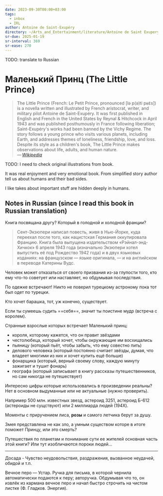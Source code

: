 ```yaml
---
date: 2023-09-30T00:00+03:00
tags:
  - inbox
  - IRL
author: Antoine de Saint-Exupéry
directory: ~/Arts_and_Entertainment/literature/Antoine de Saint Exupery/The Little Prince (1009)/"
sr-due: 2025-01-19
sr-interval: 369
sr-ease: 270
---
```


TODO: translate to Russian

# Маленький Принц (The Little Prince)

> The Little Prince (French: Le Petit Prince, pronounced [lə p(ə)ti pʁɛ̃s]) is a
> novella written and illustrated by French aristocrat, writer, and military
> pilot Antoine de Saint-Exupéry. It was first published in English and French
> in the United States by Reynal & Hitchcock in April 1943 and was published
> posthumously in France following liberation; Saint-Exupéry's works had been
> banned by the Vichy Regime. The story follows a young prince who visits
> various planets, including Earth, and addresses themes of loneliness,
> friendship, love, and loss. Despite its style as a children's book, The Little
> Prince makes observations about life, adults, and human nature.\
> — <cite>[Wikipedia](https://en.wikipedia.org/wiki/The_Little_Prince)</cite>

TODO: I need to check original illustrations from book.

It was real enjoyment and very emotional book. From simplified story author tell
us about humans and their bad sides.

I like takes about important stuff are hidden deeply in humans.

## Notes in Russian (since I read this book in Russian translation)

Книга посвящана другу? Который в голодной и холодной франции?
> Сент-Экзюпери написал повесть, живя в Нью-Йорке, куда переехал после того, как
> нацистская Германия оккупировала Францию. Книга была выпущена издательством
> «Рэйнал-энд-Хичкок» 6 апреля 1943 года (изначально Экзюпери хотел выпустить её
> под Рождество 1942 года) и в двух языковых изданиях: на французском — языке
> оригинала, — и на английском в переводе Катерины Вудс.

Человек может отказаться от своего призвания из-за глупости того, кто ему что-то
советует или наставляет, но обдумывая последствия.

По одежке встречают! Никто не поверил турецкому астроному пока тот был одет по
турецки.

Кто хочет барашка, тот, уж конечно, существует.

Если ты сумеешь судить ==себя==, значит ты поистине мудр (встреча с королем).
<!--SR:!2024-03-08,6,270-->

Странные взрослыe которых встречает Маленький принц:
&#10;<br>
 - короля, которому кажется, что он правит звёздами
 - честолюбеца, который хочет, чтобы окружающие им восхищались
 - пьяницу (который пьёт, чтобы забыть, что ему совестно пить)
 - делового человека (который постоянно считает звёзды, думая, что владеет многими из них и хочет купить ещё больше)
 - фонарщика (который, верный своему слову, каждую минуту зажигает и тушит фонарь)
 - географа (который записывает в книгу рассказы путешественников, но сам никогда не путешествует)
<!--SR:!2024-03-03,1,230-->

Интересно цифры которые использовались в произведении реальны?
&#10;<br>
Нет в основном выдуманные или не актуальные (нужно проверить).
<!--SR:!2024-03-09,7,270-->

Например 500 млн. известных звезд, астероид 3251, астероид Б-612 (астероиды не сущствуют) или 2
миллиарда людей (194X).

Моменты с приручением лиса, **розы** и самого летчика берут за душу.

Змея представлена не как зло, а умным существом которе в итоге поможет Принцу,
или это смерть?

Путешествия по планетам и понимание сути ее жителей основная часть этой книги?
Или тут изобличаются пороки людей...

---

Досада - Чувство неудовольствия, раздражения, вызванное неудачей, обидой и т.п.

Вечное перо — Устар. Ручка для письма, в которой чернила автоматически подаются
к перу; авторучка. Обдумывая что то, он извлёк из кармана вечное перо и начал
быстро строчить на чистом листке (Ф. Гладков. Энергия).
